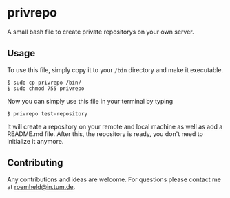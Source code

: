 # privrepo
A small bash file to create private repositorys on your own server.

## Usage
To use this file, simply copy it to your `/bin` directory and make it executable.
```
$ sudo cp privrepo /bin/
$ sudo chmod 755 privrepo
```
Now you can simply use this file in your terminal by typing
```
$ privrepo test-repository
```
It will create a repository on your remote and local machine as well as add a README.md file.
After this, the repository is ready, you don't need to initialize it anymore.

## Contributing
Any contributions and ideas are welcome. For questions please contact me at roemheld@in.tum.de.